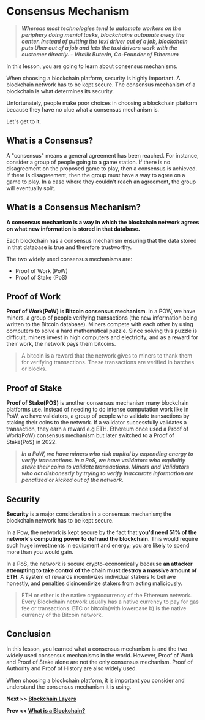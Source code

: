 # Consensus Mechanism

> ***Whereas most technologies tend to automate workers on the periphery doing menial tasks, blockchains automate away the center. Instead of putting the taxi driver out of a job, blockchain puts Uber out of a job and lets the taxi drivers work with the customer directly. - Vitalik Buterin, Co-Founder of Ethereum***

In this lesson, you are going to learn about consensus mechanisms. 

When choosing a blockchain platform, security is highly important. A blockchain network has to be kept secure. The consensus mechanism of a blockchain is what determines its security.

Unfortunately, people make poor choices in choosing a blockchain platform because they have no clue what a consensus mechanism is.

Let's get to it.

## What is a Consensus?

A "consensus" means a general agreement has been reached. For instance, consider a group of people going to a game station. If there is no disagreement on the proposed game to play, then a consensus is achieved. If there is disagreement, then the group must have a way to agree on a game to play. In a case where they couldn't reach an agreement, the group will eventually split.

## What is a Consensus Mechanism?

**A consensus mechanism is a way in which the blockchain network agrees on what new information is stored in that database.**

Each blockchain has a consensus mechanism ensuring that the data stored in that database is true and therefore trustworthy.

The two widely used consensus mechanisms are:

* Proof of Work (PoW)
* Proof of Stake (PoS)

## Proof of Work
**Proof of Work(PoW) is Bitcoin consensus mechanism**. In a POW, we have miners, a group of people verifying transactions (the new information being written to the Bitcoin database). Miners compete with each other by using computers to solve a hard mathematical puzzle. Since solving this puzzle is difficult, miners invest in high computers and electricity, and as a reward for their work, the network pays them bitcoins.

> A bitcoin is a reward that the network gives to miners to thank them for verifying transactions. These transactions are verified in batches or blocks.

## Proof of Stake
**Proof of Stake(POS)** is another consensus mechanism many blockchain platforms use. Instead of needing to do intense computation work like in PoW, we have validators, a group of people who validate transactions by staking their coins to the network. If a validator successfully validates a transaction, they earn a reward e.g ETH. Ethereum once used a Proof of Work(PoW) consensus mechanism but later switched to a Proof of Stake(PoS) in 2022.

> ***In a PoW, we have miners who risk capital by expending energy to verify transactions. In a PoS, we have validators who explicitly stake their coins to validate transactions. Miners and Validators who act dishonestly by trying to verify inaccurate information are penalized or kicked out of the network.***

## Security
**Security** is a major consideration in a consensus mechanism; the blockchain network has to be kept secure.

In a Pow, the network is kept secure by the fact that **you'd need 51% of the network's computing power to defraud the blockchain**. This would require such huge investments in equipment and energy; you are likely to spend more than you would gain.

In a PoS, the network is secure crypto-economically because **an attacker attempting to take control of the chain must destroy a massive amount of ETH**. A system of rewards incentivizes individual stakers to behave honestly, and penalties disincentivize stakers from acting maliciously.

> ETH or ether is the native cryptocurrency of the Ethereum network. Every Blockchain network usually has a native currency to pay for gas fee or transactions. BTC or bitcoin(with lowercase b) is the native currency of the Bitcoin network.

## Conclusion
In this lesson, you learned what a consensus mechanism is and the two widely used consensus mechanisms in the world. However, Proof of Work and Proof of Stake alone are not the only consensus mechanism. Proof of Authority and Proof of History are also widely used.

When choosing a blockchain platform, it is important you consider and understand the consensus mechanism it is using.

**Next >> [Blockchain Layers](https://github.com/jeremyikwuje/intro-to-blockchain/blob/main/layers.md)**

**Prev << [What is a Blockchain?](https://github.com/jeremyikwuje/intro-to-blockchain/blob/main/what-is-a-blockchain.md)**
